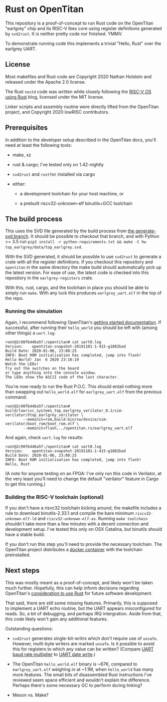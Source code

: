 # Rust on OpenTitan

This repository is a proof-of-concept to run Rust code on the OpenTitan "earlgrey" chip and its RISC-V Ibex core using register definitions generated by `svd2rust`.
It is neither pretty code nor finished. YMMV.

To demonstrate running code this implements a trivial "Hello, Rust" over the earlgrey UART.

## License

Most makefiles and Rust code are Copyright 2020 Nathan Holstein and released under the Apache 2.0 license.

The Rust `nostd` code was written while closely following the [RISC-V OS using Rust](http://osblog.stephenmarz.com/ch0.html) blog, licensed under the MIT license.

Linker scripts and assembly routine were directly lifted from the OpenTitan project, and Copyright 2020 lowRISC contributors.

## Prerequisites

In addition to the developer setup described in the OpenTitan docs, you'll need at least the following tools:

 * make, xz

 * rust & cargo; I've tested only on 1.42-nightly

 * `svd2rust` and `rustfmt` installed via cargo

 * either:

     * a development toolchain for your host machine, or

     * a prebuilt riscv32-unknown-elf binutils+GCC toolchain

## The build process

This uses the SVD file generated by the build process from [the generate-svd branch](https://github.com/nholstein/opentitan/tree/generate-svd).
It should be possible to checkout that branch, and with Python >= 3.5 run `pip3 install -r python-requirements.txt && make -C hw top_earlgrey/data/top_earlgrey.svd`.

With the SVD generated, it should be possible to use `svd2rust` to generate a crate with all the register definitions.
If you checkout this repository and `opentitan` in the same directory the make build should automatically pick up the latest version.
For ease of use, the latest code is checked into this repository in the `earlgrey-registers` crate.

With this, rust, cargo, and the toolchain in place you should be able to simply run `make`.
With any luck this produces `earlgrey_uart.elf` in the top of the repo.

### Running the simulation

Again, I recommend following OpenTitan's [getting started documentation](https://docs.opentitan.org/doc/ug/getting_started_verilator/).
If successful, after running their `hello_world` you should be left with (among other things) a `uart.log`:

```
root@2c90fb446a5f:/opentitan# cat uart0.log
Version:    opentitan-snapshot-20191101-1-415-g1882bad
Build Date: 2020-01-06, 23:08:25
INFO: Boot ROM initialisation has completed, jump into flash!
Hello World! Jan  6 2020 23:16:19
Watch the LEDs!
Try out the switches on the board
or type anything into the console window.
The LEDs show the ASCII code of the last character.
```

You're now ready to run the Rust P.O.C. This should entail nothing more than swapping out `hello_world.elf` for `earlgrey_uart.elf` from the previous command:

```
root@2c90fb446a5f:/opentitan# build/lowrisc_systems_top_earlgrey_verilator_0.1/sim-verilator/Vtop_earlgrey_verilator \
		--meminit=rom,build-bin/sw/device/sim-verilator/boot_rom/boot_rom.elf \
		--meminit=flash,../opentitan.rs/earlgrey_uart.elf
```

And again, check `uart.log` for results:

```
root@2c90fb446a5f:/opentitan# cat uart0.log
Version:    opentitan-snapshot-20191101-1-415-g1882bad
Build Date: 2020-01-06, 23:08:25
INFO: Boot ROM initialisation has completed, jump into flash!
Hello, Rust
```

(A note for anyone testing on an FPGA: I've only run this code in Verilator, at the very least you'll need to change the default "verilator" feature in Cargo to get this running.)

### Building the RISC-V toolchain (optional)

If you don't have a risvc32 toolchain kicking around, the makefile includes a rule to download binutils-2.33.1 and compile the bare minimum `riscv32-unknown-elf-ld` and `riscv32-unknown-elf-as`.
Running `make toolchain` shouldn't take more than a few minutes with a decent connection and development setup.
I've tested this only on OSX Catalina, but binutils should have a stable build.

If you don't run this step you'll need to provide the necessary toolchain.
The OpenTitan project distributes a [docker container](https://docs.opentitan.org/util/container/README/) with the toolchain preinstalled.

## Next steps

This was mostly meant as a proof-of-concept, and likely won't be taken much further.
Hopefully, this can help inform decisions regarding OpenTitan's [consideration to use Rust](https://github.com/lowRISC/opentitan/issues?utf8=%E2%9C%93&q=is%3Aissue+is%3Aopen+rust) for future software development.

That said, there are still some missing features. Primarily, this is supposed to implement a UART echo routine, but the UART appears misconfigured for reads.
So, a bit of debugging, and perhaps IRQ intergration. Aside from that, this code likely won't gain any additional features.

Outstanding questions:

 * `svd2rust` generates single-bit-writrs which don't require use of `unsafe`. However, multi-byte writers are marked `unsafe`.
    Is it possible to avoid this for registers to which any value can be written?
    (Compare [UART baud rate multiplier](https://nholstein.github.io/earlgrey_registers/uart/ctrl/struct.NCO_W.html#method.bits) to [UART date write](https://nholstein.github.io/earlgrey_registers/uart/wdata/index.html).)

 * The OpenTitan `hello_world.elf` binary is ~67K, compared to `earlgrey_uart.elf` weighing in at ~1.1M, when `hello_world` has many more features.
   The small bits of disassembled Rust instructions I've reviewed seem space efficient and wouldn't explain the difference.
   Perhaps there's some necessary GC to perform during linking?

 * Meson vs. Make?
